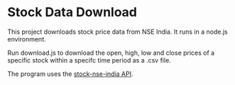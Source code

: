 # Stock Data Download
This project downloads stock price data from NSE India. It runs in a node.js environment.

Run download.js to download the open, high, low and close prices of a specific stock within a specifc time period as a .csv file.

The program uses the [stock-nse-india API](https://github.com/hi-imcodeman/stock-nse-india).
